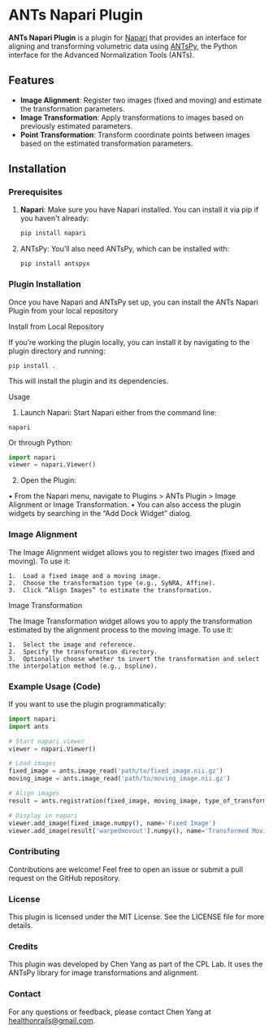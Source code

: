 # ANTs Napari Plugin

**ANTs Napari Plugin** is a plugin for [Napari](https://napari.org/) that provides an interface for aligning and transforming volumetric data using [ANTsPy](https://antspy.readthedocs.io/en/latest/), the Python interface for the Advanced Normalization Tools (ANTs).

## Features

- **Image Alignment**: Register two images (fixed and moving) and estimate the transformation parameters.
- **Image Transformation**: Apply transformations to images based on previously estimated parameters.
- **Point Transformation**: Transform coordinate points between images based on the estimated transformation parameters.

## Installation

### Prerequisites

1. **Napari**: Make sure you have Napari installed. You can install it via pip if you haven't already:
   ```bash
   pip install napari
   ```

2.	ANTsPy: You’ll also need ANTsPy, which can be installed with:

	```
	pip install antspyx
	```



### Plugin Installation

Once you have Napari and ANTsPy set up, you can install the ANTs Napari Plugin from your local repository 

Install from Local Repository

If you’re working the plugin locally, you can install it by navigating to the plugin directory and running:

```
pip install .
```

This will install the plugin and its dependencies.

Usage

1.	Launch Napari: Start Napari either from the command line:

``` 
napari
```
Or through Python:
```python
import napari
viewer = napari.Viewer()
```

2.	Open the Plugin:

•	From the Napari menu, navigate to Plugins > ANTs Plugin > Image Alignment or Image Transformation.
•	You can also access the plugin widgets by searching in the “Add Dock Widget” dialog.

### Image Alignment

The Image Alignment widget allows you to register two images (fixed and moving). To use it:

	1.	Load a fixed image and a moving image.
	2.	Choose the transformation type (e.g., SyNRA, Affine).
	3.	Click “Align Images” to estimate the transformation.

Image Transformation

The Image Transformation widget allows you to apply the transformation estimated by the alignment process to the moving image. To use it:

	1.	Select the image and reference.
	2.	Specify the transformation directory.
	3.	Optionally choose whether to invert the transformation and select the interpolation method (e.g., bspline).

### Example Usage (Code)

If you want to use the plugin programmatically:
```python
import napari
import ants

# Start napari viewer
viewer = napari.Viewer()

# Load images
fixed_image = ants.image_read('path/to/fixed_image.nii.gz')
moving_image = ants.image_read('path/to/moving_image.nii.gz')

# Align images
result = ants.registration(fixed_image, moving_image, type_of_transform='SyNRA')

# Display in napari
viewer.add_image(fixed_image.numpy(), name='Fixed Image')
viewer.add_image(result['warpedmovout'].numpy(), name='Transformed Moving Image')

```

### Contributing

Contributions are welcome! Feel free to open an issue or submit a pull request on the GitHub repository.

### License

This plugin is licensed under the MIT License. See the LICENSE file for more details.

### Credits

This plugin was developed by Chen Yang as part of the CPL Lab. It uses the ANTsPy library for image transformations and alignment.

### Contact

For any questions or feedback, please contact Chen Yang at healthonrails@gmail.com.

